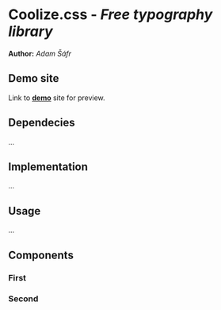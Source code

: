 # Coolize.css - *Free typography library*
**Author:** *Adam Šáfr*
## Demo site
Link to **[demo](http://www.github.io)** site for preview.
## Dependecies
...
## Implementation
...
## Usage
...
## Components
### First
### Second
